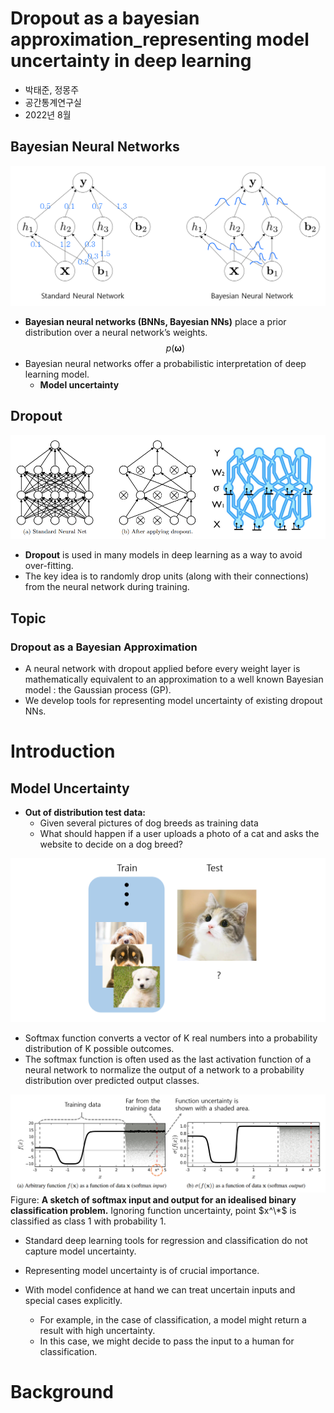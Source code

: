 # Dropout as a bayesian approximation_representing model uncertainty in deep learning



- 박태준, 정몽주
- 공간통계연구실
- 2022년 8월




## Bayesian Neural Networks


![img](./img/7-image1.png)

- **Bayesian neural networks (BNNs, Bayesian NNs)** place a prior distribution over a neural network’s weights.
    $$p(\boldsymbol \omega)$$
- Bayesian neural networks offer a probabilistic interpretation of deep learning model.
    - **Model uncertainty**

## Dropout


![img](./img/7-image2.png)

- **Dropout** is used in many models in deep learning as a way to avoid over-fitting.
- The key idea is to randomly drop units (along with their connections) from the neural network during training.

## Topic
### Dropout as a Bayesian Approximation

- A neural network with dropout applied before every weight layer is mathematically equivalent to an approximation to a well known Bayesian model : the Gaussian process (GP).
- We develop tools for representing model uncertainty of existing dropout NNs.




# Introduction

## Model Uncertainty

- **Out of distribution test data:**
    - Given several pictures of dog breeds as training data
    - What should happen if a user uploads a photo of a cat and asks the website to decide on a dog breed?

![img](./img/7-image3.png)


- Softmax function converts a vector of K real numbers into a probability distribution of K possible outcomes.
- The softmax function is often used as the last activation function of a neural network to normalize the output of a network to a probability distribution over predicted output classes.




![img](./img/7-figure1.png)
Figure: **A sketch of softmax input and output for an idealised binary classification problem.** Ignoring function uncertainty, point $x^\*$ is classified as class 1 with probability 1.


- Standard deep learning tools for regression and classification do not capture model uncertainty.

- Representing model uncertainty is of crucial importance.
- With model confidence at hand we can treat uncertain inputs and special cases explicitly.
    - For example, in the case of classification, a model might return a result with high uncertainty.
    - In this case, we might decide to pass the input to a human for classification.


# Background




